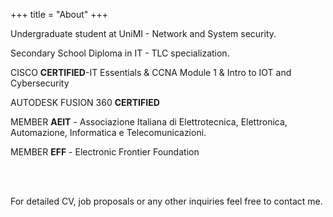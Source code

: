 +++
title = "About"
+++

Undergraduate student at UniMI - Network and System security.

Secondary School Diploma in IT - TLC specialization.

CISCO **CERTIFIED**-IT Essentials & CCNA Module 1 & Intro to IOT and Cybersecurity

AUTODESK FUSION 360 **CERTIFIED**

MEMBER **AEIT** - Associazione Italiana di Elettrotecnica, Elettronica, Automazione, Informatica e Telecomunicazioni.

MEMBER **EFF** - Electronic Frontier Foundation

<br> <br>

For detailed CV, job proposals or any other inquiries feel free to contact me.